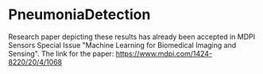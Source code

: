 # PneumoniaDetection

Research paper depicting these results has already been accepted in MDPI Sensors Special Issue "Machine Learning for Biomedical Imaging and Sensing". The link for the paper: https://www.mdpi.com/1424-8220/20/4/1068
